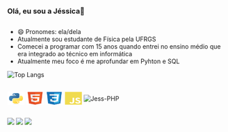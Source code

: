 ### Olá, eu sou a Jéssica👋
##
- 😄 Pronomes: ela/dela
- Atualmente sou estudante de Física pela UFRGS
- Comecei a programar com 15 anos quando entrei no ensino médio que era integrado ao técnico em informática
- Atualmente meu foco é me aprofundar em Pyhton e SQL

<!--![Anurag's GitHub stats](https://github-readme-stats.vercel.app/api?username=jetks&show_icons=true&theme=radical)-->
![Top Langs](https://github-readme-stats.vercel.app/api/top-langs/?username=jetks&layout=compact&theme=radical)

<div style="display: inline_block"><br>
    <img align="center" alt="Jess-Python" height="30" width="40" src="https://raw.githubusercontent.com/devicons/devicon/master/icons/python/python-original.svg">
  
  <img align="center" alt="Jess-HTML" height="30" width="40" src="https://raw.githubusercontent.com/devicons/devicon/master/icons/html5/html5-original.svg">
  
  <img align="center" alt="Jess-CSS" height="30" width="40" src="https://raw.githubusercontent.com/devicons/devicon/master/icons/css3/css3-original.svg">
  
  <img align="center" alt="Jess-Js" height="30" width="40" src="https://raw.githubusercontent.com/devicons/devicon/master/icons/javascript/javascript-plain.svg">

  <img align="center" alt="Jess-PHP" height="30" width="40" src="https://cdn.jsdelivr.net/gh/devicons/devicon@latest/icons/php/php-original.svg">
</div>

##
<div> 
  <a href="https://instagram.com/j.etks" target="_blank"><img src="https://img.shields.io/badge/-Instagram-%23E4405F?style=for-the-badge&logo=instagram&logoColor=white" target="_blank"></a>
  <a href = "mailto:jessicae.tolksdorf@gmail.com"><img src="https://img.shields.io/badge/-Gmail-%23333?style=for-the-badge&logo=gmail&logoColor=white" target="_blank"></a>
  <a href="https://www.linkedin.com/in/jessica-tolksdorf" target="_blank"><img src="https://img.shields.io/badge/-LinkedIn-%230077B5?style=for-the-badge&logo=linkedin&logoColor=white" target="_blank"></a> 
  <!--<a href="https://discord.gg/" target="_blank"><img src="https://img.shields.io/badge/Discord-7289DA?style=for-the-badge&logo=discord&logoColor=white" target="_blank"></a> -->
</div>
